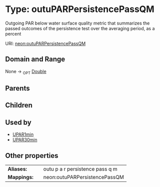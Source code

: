 
# Type: outuPARPersistencePassQM


Outgoing PAR below water surface quality metric that summarizes the passed outcomes of the persistence test over the averaging period, as a percent

URI: [neon:outuPARPersistencePassQM](https://data.neonscience.org/outuPARPersistencePassQM)


## Domain and Range

None ->  <sub>OPT</sub> [Double](types/Double.md)

## Parents


## Children


## Used by

 * [UPAR1min](UPAR1min.md)
 * [UPAR30min](UPAR30min.md)

## Other properties

|  |  |  |
| --- | --- | --- |
| **Aliases:** | | outu p a r persistence pass q m |
| **Mappings:** | | neon:outuPARPersistencePassQM |


